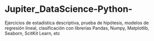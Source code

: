 # Jupiter_DataScience-Python-
Ejercicios de estadística descriptiva, prueba de hipótesis, modelos de regresión lineal, clasificación con librerías Pandas, Numpy, Matplotlib, Seaborn, ScitKit Learn, etc

